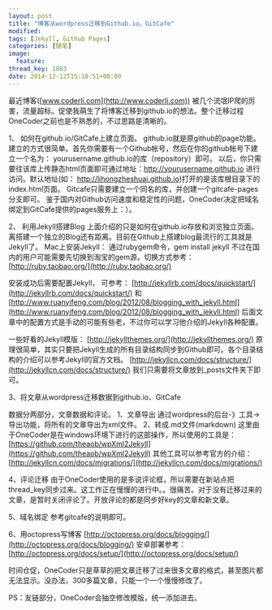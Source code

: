 ```yaml
---
layout: post
title: "博客从wordpress迁移到Github.io、GitCafe"
modified:
tags: [Jekyll, Github Pages]
categories: [随笔]
image:
  feature:
thread_key: 1863
date: 2014-12-12T15:18:51+08:00
---
```


最近博客([www.coderli.com](http://www.coderli.com)) 被几个流氓IP爬的厉害，流量超标。促使我萌生了将博客迁移到github.io的想法。整个迁移过程OneCoder之前也是不熟悉的，不过思路是清晰的。

<!-- more -->

1、 如何在github.io/GitCafe上建立页面。
github.io就是原github的page功能。建立的方式很简单。首先你需要有一个Github帐号，然后在你的github帐号下建立一个名为：
yourusername.github.io的库（repository）即可。
以后，你只需要往该库上传静态html页面即可通过地址：http://yourusername.github.io 进行访问。默认地址(如：
http://lihongzheshuai.github.io)打开的是该库根目录下的index.html页面。
Gitcafe只需要建立一个同名的库，并创建一个gitcafe-pages分支即可。
鉴于国内对Github访问速度和稳定性的问题，OneCoder决定把域名绑定到GitCafe提供的pages服务上：）。

2、 利用Jekyll搭建Blog
上面介绍的只是如何在github.io存放和浏览独立页面。离搭建一个独立的Blog还有距离。目前在Github上搭建blog最流行的工具就是Jekyll了。
Mac上安装Jekyll：
通过rubygem命令，gem install jekyll
不过在国内的用户可能需要先切换到淘宝的gem源，切换方式参考：
[http://ruby.taobao.org/](http://ruby.taobao.org/)

安装成功后需要配置Jekyll，
可参考：
[http://jekyllrb.com/docs/quickstart/](http://jekyllrb.com/docs/quickstart/)
和
[http://www.ruanyifeng.com/blog/2012/08/blogging_with_jekyll.html](http://www.ruanyifeng.com/blog/2012/08/blogging_with_jekyll.html)
后面文章中的配置方式是手动的可能有些老，不过你可以学习他介绍的Jekyll各种配置。

一些好看的Jekyll模版：
[http://jekyllthemes.org/](http://jekyllthemes.org/)
原理很简单，其实只要把Jekyll生成的所有目录结构同步到Github即可。各个目录结构的介绍可以参考Jekyll的官方文档。
[http://jekyllcn.com/docs/structure/](http://jekyllcn.com/docs/structure/)
我们只需要将文章放到_posts文件夹下即可。

3、将文章从wordpress迁移数据到github.io、GitCafe

数据分两部分，文章数据和评论。
1、文章导出
通过wordpress的后台-》工具->导出功能，将所有的文章导出为xml文件。
2、转成.md文件(markdown)
这里由于OneCoder是在windows环境下进行的这部操作，所以使用的工具是：
[https://github.com/theaob/wpXml2Jekyll](https://github.com/theaob/wpXml2Jekyll)
其他工具可以参考官方的介绍：
[http://jekyllcn.com/docs/migrations/](http://jekyllcn.com/docs/migrations/)

4、评论迁移
由于OneCoder使用的是多说评论框，所以需要在新站点把thread_key同步过来。这工作正在慢慢的进行中。。很痛苦。对于没有迁移过来的文章，是暂时关闭评论了。开放评论的都是同步好key的文章和新文章。

5、域名绑定
参考gitcafe的说明即可。

6、用octopress写博客
[http://octopress.org/docs/blogging/](http://octopress.org/docs/blogging/)
安卓部署参考：
[http://octopress.org/docs/setup/](http://octopress.org/docs/setup/)

时间仓促，OneCoder只是草草的把文章迁移了过来很多文章的格式，甚至图片都无法显示。没办法，300多篇文章，只能一个一个慢慢修改了。

PS：友链部分，OneCoder会抽空修改模版，统一添加进去。